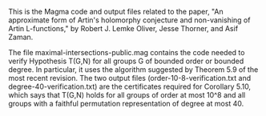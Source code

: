 This is the Magma code and output files related to the paper, "An approximate form of Artin's holomorphy conjecture and non-vanishing of Artin L-functions," by Robert J. Lemke Oliver, Jesse Thorner, and Asif Zaman.

The file maximal-intersections-public.mag contains the code needed to verify Hypothesis T(G,N) for all groups G of bounded order or bounded degree.  In particular, it uses the algorithm suggested by Theorem 5.9 of the most recent revision.  The two output files (order-10-8-verification.txt and degree-40-verification.txt) are the certificates required for Corollary 5.10, which says that T(G,N) holds for all groups of order at most 10^8 and all groups with a faithful permutation representation of degree at most 40.
